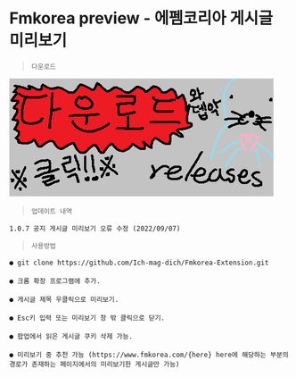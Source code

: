 # Fmkorea preview - 에펨코리아 게시글 미리보기

> `다운로드 `

[<img src="https://github.com/Ich-mag-dich/Fmkorea-Extension/blob/main/src/img/releases.png?raw=true">](https://github.com/Ich-mag-dich/Fmkorea-Extension/releases)

> `업데이트 내역 `

```
1.0.7 공지 게시글 미리보기 오류 수정 (2022/09/07)
```

> `사용방법 `

```
● git clone https://github.com/Ich-mag-dich/Fmkorea-Extension.git

● 크롬 확장 프로그램에 추가.

● 게시글 제목 우클릭으로 미리보기.

● Esc키 입력 또는 미리보기 창 밖 클릭으로 닫기.

● 팝업에서 읽은 게시글 쿠키 삭제 가능.

● 미리보기 중 추천 가능 (https://www.fmkorea.com/{here} here에 해당하는 부분의 경로가 존재하는 페이지에서의 미리보기한 게시글만 가능)
```
